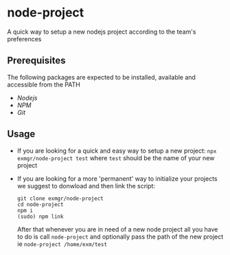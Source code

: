 # node-project
A quick way to setup a new nodejs project according to the team's preferences


## Prerequisites
The following packages are expected to be installed, available and accessible from the PATH
- *Nodejs*
- *NPM* 
- *Git*

## Usage
- If you are looking for a quick and easy way to setup a new project: 
`npx exmgr/node-project test` where `test` should be the name of your new project

- If you are looking for a more 'permanent' way to initialize your projects we suggest to donwload and then link the script:
  ```
  git clone exmgr/node-project
  cd node-project
  npm i
  (sudo) npm link
  ```
  After that whenever you are in need of a new node project all you have to do is call `node-project` and optionally pass the path of the new project ie
  `node-project /home/exm/test`


